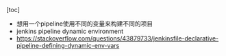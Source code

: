 [toc]

* 想用一个pipeline使用不同的变量来构建不同的项目
* jenkins pipeline dynamic environment
* https://stackoverflow.com/questions/43879733/jenkinsfile-declarative-pipeline-defining-dynamic-env-vars
